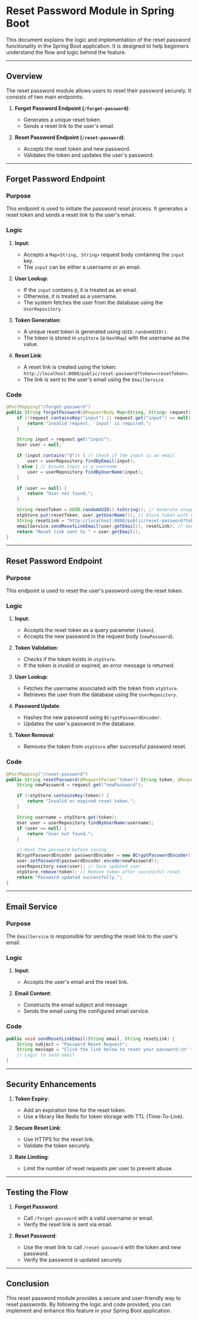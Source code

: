 # Reset Password Module in Spring Boot

This document explains the logic and implementation of the reset password functionality in the Spring Boot application. It is designed to help beginners understand the flow and logic behind the feature.

---

## **Overview**

The reset password module allows users to reset their password securely. It consists of two main endpoints:

1. **Forget Password Endpoint (`/forget-password`)**:

   - Generates a unique reset token.
   - Sends a reset link to the user's email.

2. **Reset Password Endpoint (`/reset-password`)**:
   - Accepts the reset token and new password.
   - Validates the token and updates the user's password.

---

## **Forget Password Endpoint**

### **Purpose**

This endpoint is used to initiate the password reset process. It generates a reset token and sends a reset link to the user's email.

### **Logic**

1. **Input**:

   - Accepts a `Map<String, String>` request body containing the `input` key.
   - The `input` can be either a username or an email.

2. **User Lookup**:

   - If the `input` contains `@`, it is treated as an email.
   - Otherwise, it is treated as a username.
   - The system fetches the user from the database using the `UserRepository`.

3. **Token Generation**:

   - A unique reset token is generated using `UUID.randomUUID()`.
   - The token is stored in `otpStore` (a `HashMap`) with the username as the value.

4. **Reset Link**:
   - A reset link is created using the token: `http://localhost:8080/public/reset-password?token=<resetToken>`.
   - The link is sent to the user's email using the `EmailService`.

### **Code**

```java
@PostMapping("/forget-password")
public String forgetPassword(@RequestBody Map<String, String> request) {
    if (!request.containsKey("input") || request.get("input") == null) {
        return "Invalid request. 'input' is required.";
    }

    String input = request.get("input");
    User user = null;

    if (input.contains("@")) { // Check if the input is an email
        user = userRepository.findByEmail(input);
    } else { // Assume input is a username
        user = userRepository.findByUserName(input);
    }

    if (user == null) {
        return "User not found.";
    }

    String resetToken = UUID.randomUUID().toString(); // Generate unique token
    otpStore.put(resetToken, user.getUserName()); // Store token with username
    String resetLink = "http://localhost:8080/public/reset-password?token=" + resetToken;
    emailService.sendResetLinkEmail(user.getEmail(), resetLink); // Send reset link
    return "Reset link sent to " + user.getEmail();
}
```

---

## **Reset Password Endpoint**

### **Purpose**

This endpoint is used to reset the user's password using the reset token.

### **Logic**

1. **Input**:

   - Accepts the reset token as a query parameter (`token`).
   - Accepts the new password in the request body (`newPassword`).

2. **Token Validation**:

   - Checks if the token exists in `otpStore`.
   - If the token is invalid or expired, an error message is returned.

3. **User Lookup**:

   - Fetches the username associated with the token from `otpStore`.
   - Retrieves the user from the database using the `UserRepository`.

4. **Password Update**:

   - Hashes the new password using `BCryptPasswordEncoder`.
   - Updates the user's password in the database.

5. **Token Removal**:
   - Removes the token from `otpStore` after successful password reset.

### **Code**

```java
@PostMapping("/reset-password")
public String resetPassword(@RequestParam("token") String token, @RequestBody Map<String, String> request) {
    String newPassword = request.get("newPassword");

    if (!otpStore.containsKey(token)) {
        return "Invalid or expired reset token.";
    }

    String username = otpStore.get(token);
    User user = userRepository.findByUserName(username);
    if (user == null) {
        return "User not found.";
    }

    // Hash the password before saving
    BCryptPasswordEncoder passwordEncoder = new BCryptPasswordEncoder();
    user.setPassword(passwordEncoder.encode(newPassword));
    userRepository.save(user); // Save updated user
    otpStore.remove(token); // Remove token after successful reset
    return "Password updated successfully.";
}
```

---

## **Email Service**

### **Purpose**

The `EmailService` is responsible for sending the reset link to the user's email.

### **Logic**

1. **Input**:

   - Accepts the user's email and the reset link.

2. **Email Content**:
   - Constructs the email subject and message.
   - Sends the email using the configured email service.

### **Code**

```java
public void sendResetLinkEmail(String email, String resetLink) {
    String subject = "Password Reset Request";
    String message = "Click the link below to reset your password:\n" + resetLink;
    // Logic to send email
}
```

---

## **Security Enhancements**

1. **Token Expiry**:

   - Add an expiration time for the reset token.
   - Use a library like Redis for token storage with TTL (Time-To-Live).

2. **Secure Reset Link**:

   - Use HTTPS for the reset link.
   - Validate the token securely.

3. **Rate Limiting**:
   - Limit the number of reset requests per user to prevent abuse.

---

## **Testing the Flow**

1. **Forget Password**:

   - Call `/forget-password` with a valid username or email.
   - Verify the reset link is sent via email.

2. **Reset Password**:
   - Use the reset link to call `/reset-password` with the token and new password.
   - Verify the password is updated securely.

---

## **Conclusion**

This reset password module provides a secure and user-friendly way to reset passwords. By following the logic and code provided, you can implement and enhance this feature in your Spring Boot application.
